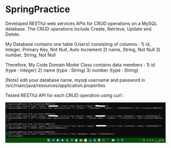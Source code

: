 # SpringPractice

 Developed RESTful web services APIs for CRUD operations on a MySQL database. The CRUD operations include Create, Retrieve, Update and Delete.
 
 My Database contains one table (Users) consisting of columns :
        1) id, Integer, Primary Key, Not Null, Auto Increment
        2) name, String, Not Null
        3) number, String, Not Null
 
 Therefore, My Code Domain Model Class contains data members :
        1) id (type : Integer)
        2) name (type : String)
        3) number (type : String)
        
 [Note] edit your database name, mysql username and password in /src/main/java/resources/application.properties 
        
 Tested RESTful API for each CRUD operation using curl : 
        
 ![Screenshot](https://github.com/RonWonWon/SpringPractice/blob/main/Screenshot%202021-11-29%20212628.jpg)

       
